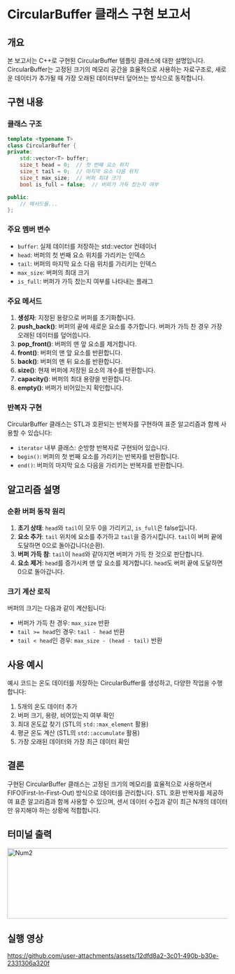 # CircularBuffer 클래스 구현 보고서

## 개요
본 보고서는 C++로 구현된 CircularBuffer 템플릿 클래스에 대한 설명입니다. CircularBuffer는 고정된 크기의 메모리 공간을 효율적으로 사용하는 자료구조로, 새로운 데이터가 추가될 때 가장 오래된 데이터부터 덮어쓰는 방식으로 동작합니다.

## 구현 내용

### 클래스 구조
```cpp
template <typename T>
class CircularBuffer {
private:
    std::vector<T> buffer;
    size_t head = 0;  // 첫 번째 요소 위치
    size_t tail = 0;  // 마지막 요소 다음 위치
    size_t max_size;  // 버퍼 최대 크기
    bool is_full = false;  // 버퍼가 가득 찼는지 여부

public:
    // 메서드들...
};
```

### 주요 멤버 변수
- `buffer`: 실제 데이터를 저장하는 std::vector 컨테이너
- `head`: 버퍼의 첫 번째 요소 위치를 가리키는 인덱스
- `tail`: 버퍼의 마지막 요소 다음 위치를 가리키는 인덱스
- `max_size`: 버퍼의 최대 크기
- `is_full`: 버퍼가 가득 찼는지 여부를 나타내는 플래그

### 주요 메서드
1. **생성자**: 지정된 용량으로 버퍼를 초기화합니다.
2. **push_back()**: 버퍼의 끝에 새로운 요소를 추가합니다. 버퍼가 가득 찬 경우 가장 오래된 데이터를 덮어씁니다.
3. **pop_front()**: 버퍼의 맨 앞 요소를 제거합니다.
4. **front()**: 버퍼의 맨 앞 요소를 반환합니다.
5. **back()**: 버퍼의 맨 뒤 요소를 반환합니다.
6. **size()**: 현재 버퍼에 저장된 요소의 개수를 반환합니다.
7. **capacity()**: 버퍼의 최대 용량을 반환합니다.
8. **empty()**: 버퍼가 비어있는지 확인합니다.

### 반복자 구현
CircularBuffer 클래스는 STL과 호환되는 반복자를 구현하여 표준 알고리즘과 함께 사용할 수 있습니다:
- `iterator` 내부 클래스: 순방향 반복자로 구현되어 있습니다.
- `begin()`: 버퍼의 첫 번째 요소를 가리키는 반복자를 반환합니다.
- `end()`: 버퍼의 마지막 요소 다음을 가리키는 반복자를 반환합니다.

## 알고리즘 설명

### 순환 버퍼 동작 원리
1. **초기 상태**: `head`와 `tail`이 모두 0을 가리키고, `is_full`은 false입니다.
2. **요소 추가**: `tail` 위치에 요소를 추가하고 `tail`을 증가시킵니다. `tail`이 버퍼 끝에 도달하면 0으로 돌아갑니다(순환).
3. **버퍼 가득 참**: `tail`이 `head`와 같아지면 버퍼가 가득 찬 것으로 판단합니다.
4. **요소 제거**: `head`를 증가시켜 맨 앞 요소를 제거합니다. `head`도 버퍼 끝에 도달하면 0으로 돌아갑니다.

### 크기 계산 로직
버퍼의 크기는 다음과 같이 계산됩니다:
- 버퍼가 가득 찬 경우: `max_size` 반환
- `tail >= head`인 경우: `tail - head` 반환
- `tail < head`인 경우: `max_size - (head - tail)` 반환

## 사용 예시
예시 코드는 온도 데이터를 저장하는 CircularBuffer를 생성하고, 다양한 작업을 수행합니다:
1. 5개의 온도 데이터 추가
2. 버퍼 크기, 용량, 비어있는지 여부 확인
3. 최대 온도값 찾기 (STL의 `std::max_element` 활용)
4. 평균 온도 계산 (STL의 `std::accumulate` 활용)
5. 가장 오래된 데이터와 가장 최근 데이터 확인

## 결론
구현된 CircularBuffer 클래스는 고정된 크기의 메모리를 효율적으로 사용하면서 FIFO(First-In-First-Out) 방식으로 데이터를 관리합니다. STL 호환 반복자를 제공하여 표준 알고리즘과 함께 사용할 수 있으며, 센서 데이터 수집과 같이 최근 N개의 데이터만 유지해야 하는 상황에 적합합니다.

## 터미널 출력
<img width="1036" height="161" alt="Num2" src="https://github.com/user-attachments/assets/e7161c24-364e-4738-a18c-88fad6baee6d" />

## 실행 영상
https://github.com/user-attachments/assets/12dfd8a2-3c01-490b-b30e-2331306a320f
